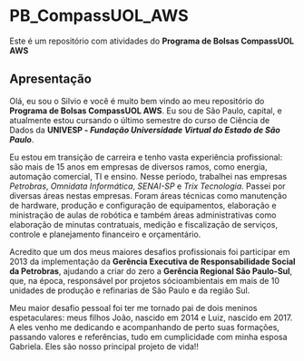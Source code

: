 # PB_CompassUOL_AWS
Este é um repositório com atividades do **Programa de Bolsas CompassUOL AWS**

## Apresentação
Olá, eu sou o Silvio e você é muito bem vindo ao meu repositório do **Programa de Bolsas CompassUOL AWS**. Eu sou de São Paulo, capital, e atualmente estou cursando o último
semestre do curso de Ciência de Dados da **UNIVESP - _Fundação Universidade Virtual do Estado de São Paulo_**.<br>

Eu estou em transição de carreira e tenho vasta experiência profissional: são mais de 15 anos em empresas de diversos ramos, como energia, automação comercial, TI e ensino. Nesse período, trabalhei nas empresas _Petrobras_, _Omnidata Informática_, _SENAI-SP_ e _Trix Tecnologia_. Passei por diversas áreas nestas empresas. Foram áreas técnicas como manutenção de hardware, produção e configuração de equipamentos, elaboração e ministração de aulas de robótica e também áreas administrativas como elaboração de minutas contratuais, medição e fiscalização de serviços, controle e planejamento financeiro e orçamentário.<br>

Acredito que um dos meus maiores desafios profissionais foi participar em 2013 da implementação da **Gerência Executiva de Responsabilidade Social da Petrobras**, ajudando a criar do zero a __Gerência Regional São Paulo-Sul__, que, na época, responsável por projetos sócioambientais em mais de 10 unidades de produção e refinarias de São Paulo e da região Sul.<br>

Meu maior desafio pessoal foi ter me tornado pai de dois meninos espetaculares: meus filhos João, nascido em 2014 e Luiz, nascido em 2017. A eles venho me dedicando e acompanhando de perto suas formações, passando valores e referências, tudo em cumplicidade com minha esposa Gabriela. Eles são nosso principal projeto de vida!!


